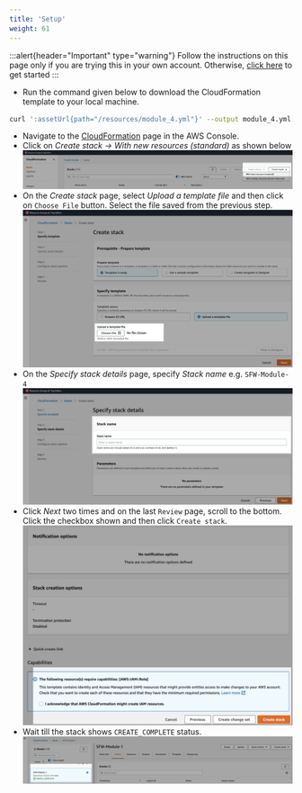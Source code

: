 ```yaml
---
title: 'Setup'
weight: 61
---
```


:::alert{header="Important" type="warning"}
Follow the instructions on this page only if you are trying this in your own account. Otherwise, [click here](../step-2) to get started
:::

- Run the command given below to download the CloudFormation template to your local machine.

```bash
curl ':assetUrl{path="/resources/module_4.yml"}' --output module_4.yml
```

- Navigate to the [CloudFormation](https://console.aws.amazon.com/cloudformation/home?region=us-east-1) page in the AWS Console.
- Click on _Create stack -> With new resources (standard)_ as shown below
  ![CloudFormation home page](/static/img/setup/setup-cloudformation-homepage.png)
- On the _Create stack_ page, select _Upload a template file_ and then click on `Choose File` button. Select the file saved from the previous step.
  ![CloudFormation choose file](/static/img/setup/setup-cloudformation-choose-file.png)
- On the _Specify stack details_ page, specify _Stack name_ e.g. `SFW-Module-4`
  ![CloudFormation stack name](/static/img/setup/setup-cloudformation-stack-name.png)
- Click _Next_ two times and on the last `Review` page, scroll to the bottom. Click the checkbox shown and then click `Create stack`.
  ![CloudFormation create stack](/static/img/setup/setup-cloudformation-create-stack.png)
- Wait till the stack shows `CREATE_COMPLETE` status.
  ![CloudFormation stack complete](/static/img/setup/setup-cloudformation-create-complete.png)
